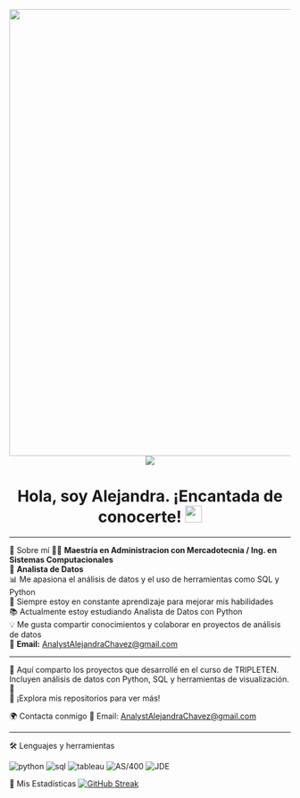 <div id="header" align="center">
  <img decoding="async" src="https://github.com/Aleflowers/Aleflowers/blob/main/Banner%20Linkedin%20Alejandra%20Ch%C3%A1vez.png?raw=true" width="800"/>
</div>

<div align="center">
  <a href="https://www.linkedin.com/in/alejandrachavez/">
    <img src="https://img.shields.io/badge/LinkedIn-0077B5?style=for-the-badge&logo=linkedin&logoColor=white"/>
  </a>
</div>

<div align="center">
  <h1>
    Hola, soy Alejandra. ¡Encantada de conocerte!
    <img decoding="async" src="https://media.giphy.com/media/hvRJCLFzcasrR4ia7z/giphy.gif" width="30px"/>
  </h1>
</div>

<hr> <!-- Línea divisoria horizontal -->

🌟 Sobre mí
👩‍💻 **Maestría en Administracion con Mercadotecnia / Ing. en Sistemas Computacionales**  
📌 **Analista de Datos**  
📊 Me apasiona el análisis de datos y el uso de herramientas como SQL y Python  
🚀 Siempre estoy en constante aprendizaje para mejorar mis habilidades  
📚 Actualmente estoy estudiando Analista de Datos con Python  
💡 Me gusta compartir conocimientos y colaborar en proyectos de análisis de datos  
📧 **Email:** AnalystAlejandraChavez@gmail.com

<hr> <!-- Línea divisoria horizontal -->

📌&nbsp;Aquí comparto los proyectos que desarrollé en el curso de TRIPLETEN. Incluyen análisis de datos con Python, SQL y herramientas de visualización. 🚀  
📂 ¡Explora mis repositorios para ver más!
 
🌍 Contacta conmigo
📧 Email: AnalystAlejandraChavez@gmail.com

<hr> <!-- Línea divisoria horizontal -->

🛠️ Lenguajes y herramientas
<div id="header" align="left">
    <img decoding="async" src="https://img.shields.io/badge/Python-3776AB?style=for-the-badge&logo=python&logoColor=white" alt="python"/>
    <img decoding="async" src="https://img.shields.io/badge/SQL-CC2927?style=for-the-badge&logo=database&logoColor=white" alt="sql"/>
    <img decoding="async" src="https://img.shields.io/badge/Tableau-E97627?style=for-the-badge&logo=tableau&logoColor=white" alt="tableau"/>
      <img decoding="async" src="https://img.shields.io/badge/Tableau-E97627?style=for-the-badge&logo=tableau&logoColor=white" alt="AS/400"/>
  <img decoding="async" src="https://img.shields.io/badge/Tableau-E97627?style=for-the-badge&logo=tableau&logoColor=white" alt="JDE"/>
</div>

📌 Mis Estadísticas
[![GitHub Streak](http://github-readme-streak-stats.herokuapp.com?user=Aleflowers&theme=dark&background=000000)](https://git.io/streak-stats) 
